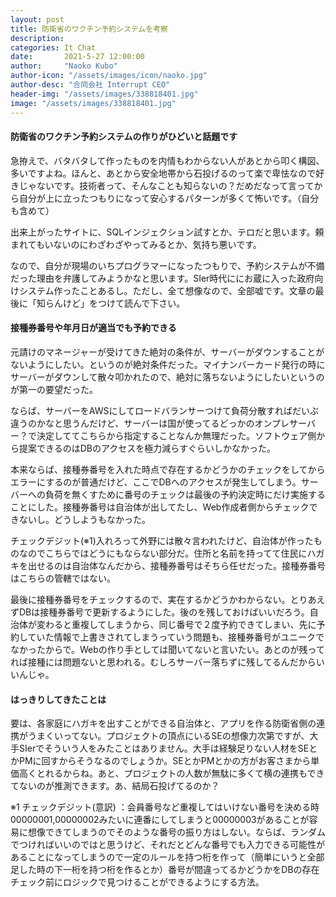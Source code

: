 ```yaml
---
layout: post
title: 防衛省のワクチン予約システムを考察
description: 
categories: It Chat
date:       2021-5-27 12:00:00
author:     "Naoko Kubo"
author-icon: "/assets/images/icon/naoko.jpg"
author-desc: "合同会社 Interrupt CEO"
header-img: "/assets/images/338818401.jpg"
image: "/assets/images/338818401.jpg"
---
```


<h4 class="blogtitle">防衛省のワクチン予約システムの作りがひどいと話題です</h4>
<p>急拵えで、バタバタして作ったものを内情もわからない人があとから叩く構図、多いですよね。ほんと、あとから安全地帯から石投げるのって楽で卑怯なので好きじゃないです。技術者って、そんなことも知らないの？だめだなって言ってから自分が上に立ったつもりになって安心するパターンが多くて怖いです。（自分も含めて）</p>
<p>出来上がったサイトに、SQLインジェクション試すとか、テロだと思います。頼まれてもいないのにわざわざやってみるとか、気持ち悪いです。</p>
<p>なので、自分が現場のいちプログラマーになったつもりで、予約システムが不備だった理由を弁護してみようかなと思います。SIer時代ににお蔵に入った政府向けシステム作ったことあるし。ただし、全て想像なので、全部嘘です。文章の最後に「知らんけど」をつけて読んで下さい。</p>

<h4 class="blogtitle">接種券番号や年月日が適当でも予約できる</h4>
<p>元請けのマネージャーが受けてきた絶対の条件が、サーバーがダウンすることがないようにしたい。というのが絶対条件だった。マイナンバーカード発行の時にサーバーがダウンして散々叩かれたので、絶対に落ちないようにしたいというのが第一の要望だった。</p>
<p>ならば、サーバーをAWSにしてロードバランサーつけて負荷分散すればだいぶ違うのかなと思うんだけど、サーバーは国が使ってるどっかのオンプレサーバー？で決定しててこちらから指定することなんか無理だった。ソフトウェア側から提案できるのはDBのアクセスを極力減らすぐらいしかなかった。</p>
<p>本来ならば、接種券番号を入れた時点で存在するかどうかのチェックをしてからエラーにするのが普通だけど、ここでDBへのアクセスが発生してしまう。サーバーへの負荷を無くすために番号のチェックは最後の予約決定時にだけ実施することにした。接種券番号は自治体が出してたし、Web作成者側からチェックできないし。どうしようもなかった。</p>
<p>チェックデジット(※1)入れろって外野には散々言われたけど、自治体が作ったものなのでこちらではどうにもならない部分だ。住所と名前を持ってて住民にハガキを出せるのは自治体なんだから、接種券番号はそちら任せだった。接種券番号はこちらの管轄ではない。</p>
<p> 最後に接種券番号をチェックするので、実在するかどうかわからない。とりあえずDBは接種券番号で更新するようにした。後のを残しておけばいいだろう。自治体が変わると重複してしまうから、同じ番号で２度予約できてしまい、先に予約していた情報で上書きされてしまうっていう問題も、接種券番号がユニークでなかったからで。Webの作り手としては聞いてないと言いたい。あとのが残ってれば接種には問題ないと思われる。むしろサーバー落ちずに残してるんだからいいんじゃ。</p>
<h4 class="blogtitle">はっきりしてきたことは</h4>
<p>要は、各家庭にハガキを出すことができる自治体と、アプリを作る防衛省側の連携がうまくいってない。プロジェクトの頂点にいるSEの想像力次第ですが、大手SIerでそういう人をみたことはありません。大手は経験足りない人材をSEとかPMに回すからそうなるのでしょうか。SEとかPMとかの方がお客さまから単価高くとれるからね。あと、プロジェクトの人数が無駄に多くて横の連携もできてないのが推測できます。あ、結局石投げてるのか？</p>

<p>※1 チェックデジット(意訳)
：会員番号など重複してはいけない番号を決める時00000001,00000002みたいに連番にしてしまうと00000003があることが容易に想像できてしまうのでそのような番号の振り方はしない。ならば、ランダムでつければいいのではと思うけど、それだとどんな番号でも入力できる可能性があることになってしまうので一定のルールを持つ桁を作って（簡単にいうと全部足した時の下一桁を持つ桁を作るとか）番号が間違ってるかどうかをDBの存在チェック前にロジックで見つけることができるようにする方法。</p>
